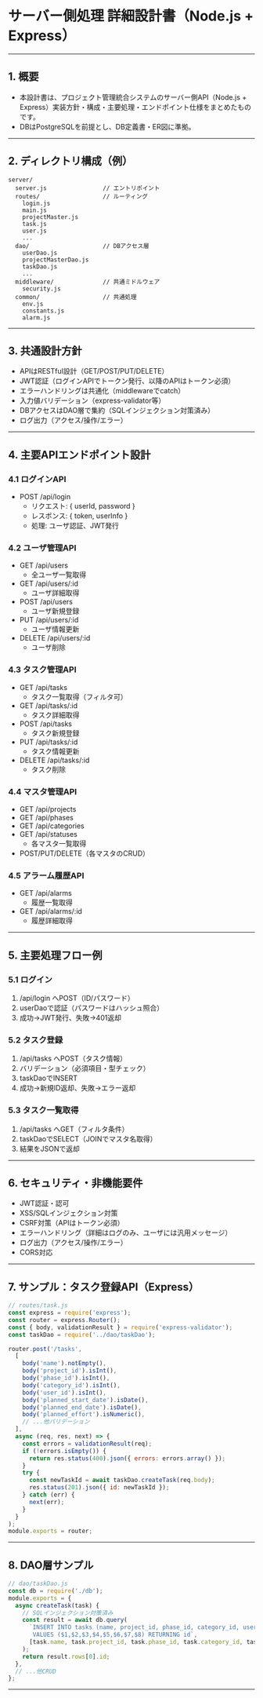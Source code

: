 # サーバー側処理 詳細設計書（Node.js + Express）

---

## 1. 概要
- 本設計書は、プロジェクト管理統合システムのサーバー側API（Node.js + Express）実装方針・構成・主要処理・エンドポイント仕様をまとめたものです。
- DBはPostgreSQLを前提とし、DB定義書・ER図に準拠。

---

## 2. ディレクトリ構成（例）
```
server/
  server.js                // エントリポイント
  routes/                  // ルーティング
    login.js
    main.js
    projectMaster.js
    task.js
    user.js
    ...
  dao/                     // DBアクセス層
    userDao.js
    projectMasterDao.js
    taskDao.js
    ...
  middleware/              // 共通ミドルウェア
    security.js
  common/                  // 共通処理
    env.js
    constants.js
    alarm.js
```

---

## 3. 共通設計方針
- APIはRESTful設計（GET/POST/PUT/DELETE）
- JWT認証（ログインAPIでトークン発行、以降のAPIはトークン必須）
- エラーハンドリングは共通化（middlewareでcatch）
- 入力値バリデーション（express-validator等）
- DBアクセスはDAO層で集約（SQLインジェクション対策済み）
- ログ出力（アクセス/操作/エラー）

---

## 4. 主要APIエンドポイント設計

### 4.1 ログインAPI
- POST /api/login
  - リクエスト: { userId, password }
  - レスポンス: { token, userInfo }
  - 処理: ユーザ認証、JWT発行

### 4.2 ユーザ管理API
- GET /api/users
  - 全ユーザ一覧取得
- GET /api/users/:id
  - ユーザ詳細取得
- POST /api/users
  - ユーザ新規登録
- PUT /api/users/:id
  - ユーザ情報更新
- DELETE /api/users/:id
  - ユーザ削除

### 4.3 タスク管理API
- GET /api/tasks
  - タスク一覧取得（フィルタ可）
- GET /api/tasks/:id
  - タスク詳細取得
- POST /api/tasks
  - タスク新規登録
- PUT /api/tasks/:id
  - タスク情報更新
- DELETE /api/tasks/:id
  - タスク削除

### 4.4 マスタ管理API
- GET /api/projects
- GET /api/phases
- GET /api/categories
- GET /api/statuses
  - 各マスタ一覧取得
- POST/PUT/DELETE（各マスタのCRUD）

### 4.5 アラーム履歴API
- GET /api/alarms
  - 履歴一覧取得
- GET /api/alarms/:id
  - 履歴詳細取得

---

## 5. 主要処理フロー例

### 5.1 ログイン
1. /api/login へPOST（ID/パスワード）
2. userDaoで認証（パスワードはハッシュ照合）
3. 成功→JWT発行、失敗→401返却

### 5.2 タスク登録
1. /api/tasks へPOST（タスク情報）
2. バリデーション（必須項目・型チェック）
3. taskDaoでINSERT
4. 成功→新規ID返却、失敗→エラー返却

### 5.3 タスク一覧取得
1. /api/tasks へGET（フィルタ条件）
2. taskDaoでSELECT（JOINでマスタ名取得）
3. 結果をJSONで返却

---

## 6. セキュリティ・非機能要件
- JWT認証・認可
- XSS/SQLインジェクション対策
- CSRF対策（APIはトークン必須）
- エラーハンドリング（詳細はログのみ、ユーザには汎用メッセージ）
- ログ出力（アクセス/操作/エラー）
- CORS対応

---

## 7. サンプル：タスク登録API（Express）
```js
// routes/task.js
const express = require('express');
const router = express.Router();
const { body, validationResult } = require('express-validator');
const taskDao = require('../dao/taskDao');

router.post('/tasks',
  [
    body('name').notEmpty(),
    body('project_id').isInt(),
    body('phase_id').isInt(),
    body('category_id').isInt(),
    body('user_id').isInt(),
    body('planned_start_date').isDate(),
    body('planned_end_date').isDate(),
    body('planned_effort').isNumeric(),
    // ...他バリデーション
  ],
  async (req, res, next) => {
    const errors = validationResult(req);
    if (!errors.isEmpty()) {
      return res.status(400).json({ errors: errors.array() });
    }
    try {
      const newTaskId = await taskDao.createTask(req.body);
      res.status(201).json({ id: newTaskId });
    } catch (err) {
      next(err);
    }
  }
);
module.exports = router;
```

---

## 8. DAO層サンプル
```js
// dao/taskDao.js
const db = require('./db');
module.exports = {
  async createTask(task) {
    // SQLインジェクション対策済み
    const result = await db.query(
      `INSERT INTO tasks (name, project_id, phase_id, category_id, user_id, planned_start_date, planned_end_date, planned_effort)
       VALUES ($1,$2,$3,$4,$5,$6,$7,$8) RETURNING id`,
      [task.name, task.project_id, task.phase_id, task.category_id, task.user_id, task.planned_start_date, task.planned_end_date, task.planned_effort]
    );
    return result.rows[0].id;
  },
  // ...他CRUD
};
```

---

